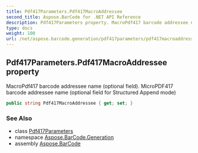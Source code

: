 ```yaml
---
title: Pdf417Parameters.Pdf417MacroAddressee
second_title: Aspose.BarCode for .NET API Reference
description: Pdf417Parameters property. MacroPdf417 barcode addressee name optional field. MicroPDF417 barcode addressee name optional field for Structured Append mode
type: docs
weight: 100
url: /net/aspose.barcode.generation/pdf417parameters/pdf417macroaddressee/
---
```

## Pdf417Parameters.Pdf417MacroAddressee property

MacroPdf417 barcode addressee name (optional field). MicroPDF417 barcode addressee name (optional field for Structured Append mode)

```csharp
public string Pdf417MacroAddressee { get; set; }
```

### See Also

* class [Pdf417Parameters](../)
* namespace [Aspose.BarCode.Generation](../../pdf417parameters/)
* assembly [Aspose.BarCode](../../../)


